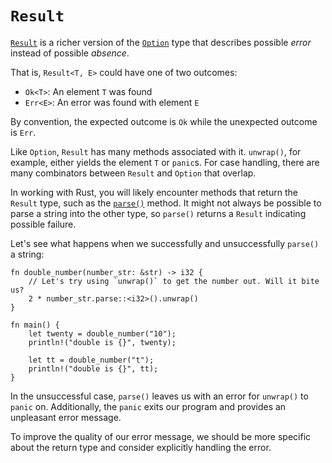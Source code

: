 # `Result`

[`Result`][result] is a richer version of the [`Option`][option] type that 
describes possible *error* instead of possible *absence*.

That is, `Result<T, E>` could have one of two outcomes:

* `Ok<T>`: An element `T` was found
* `Err<E>`: An error was found with element `E`

By convention, the expected outcome is `Ok` while the unexpected outcome is `Err`.

Like `Option`, `Result` has many methods associated with it. `unwrap()`, for 
example, either yields the element `T` or `panic`s. For case handling, 
there are many combinators between `Result` and `Option` that overlap.

In working with Rust, you will likely encounter methods that return the 
`Result` type, such as the [`parse()`][parse] method. It might not always 
be possible to parse a string into the other type, so `parse()` returns a 
`Result` indicating possible failure.

Let's see what happens when we successfully and unsuccessfully `parse()` a string:

```rust,editable
fn double_number(number_str: &str) -> i32 {
    // Let's try using `unwrap()` to get the number out. Will it bite us?
    2 * number_str.parse::<i32>().unwrap()
}

fn main() {
    let twenty = double_number("10");
    println!("double is {}", twenty);

    let tt = double_number("t");
    println!("double is {}", tt);
}
```

In the unsuccessful case, `parse()` leaves us with an error for `unwrap()` 
to `panic` on. Additionally, the `panic` exits our program and provides an 
unpleasant error message.

To improve the quality of our error message, we should be more specific 
about the return type and consider explicitly handling the error.

[option]: https://doc.rust-lang.org/std/option/enum.Option.html
[result]: https://doc.rust-lang.org/std/result/enum.Result.html
[parse]: https://doc.rust-lang.org/std/primitive.str.html#method.parse
